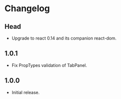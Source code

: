 # Changelog

## Head
- Upgrade to react 0.14 and its companion react-dom.

## 1.0.1
- Fix PropTypes validation of TabPanel.

## 1.0.0
- Initial release.
